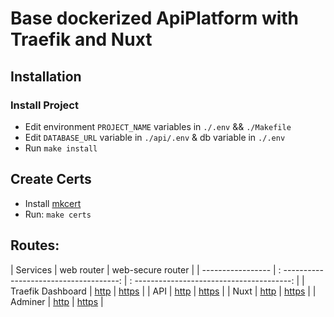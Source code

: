 # Base dockerized ApiPlatform with Traefik and Nuxt

## Installation

### Install Project
- Edit environment `PROJECT_NAME` variables in `./.env` && `./Makefile`
- Edit `DATABASE_URL` variable in `./api/.env` & db variable in `./.env`
- Run `make install`

## Create Certs
- Install [mkcert](https://github.com/FiloSottile/mkcert)
- Run: `make certs`

## Routes: 

| Services          | web router                               |   web-secure router                        |
| ----------------- | : -------------------------------------: | : ---------------------------------------: |
| Traefik Dashboard | [http](http://localhost:8080/dashboard/) | [https](https://localhost:8080/dashboard/) |
| API               | [http](http://api-localhost)             | [https](https://api-localhost)             |
| Nuxt              | [http](http://client-localhost)          | [https](https://client-localhost)          |
| Adminer           | [http](http://adminer-localhost/)        | [https](https://adminer-localhost/)        |
